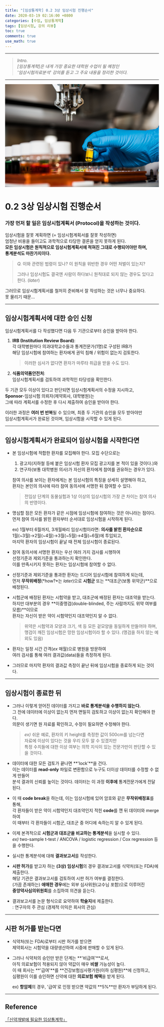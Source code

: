 ```yaml
---
title: "[임상통계학] 0.2 3상 임상시험 진행순서"
date: 2020-03-19 02:16:00 +0800
categories: [수업, 임상통계학]
tags: [임상시험, 강의 리뷰]
toc: true
comments: true
use_math: true  	
---
```


***

>*Intro.*  
>*[임상통계학]은 내게 가장 중요한 대학원 수업이 될 예정인*  
>*'임상시험자료분석' 강의를 듣고 그 주요 내용을 정리한 것이다.*

***

![임상시험](\assets\img\임상시험\4.jpg)

# **0.2 3상 임상시험 진행순서**

### **가장 먼저 할 일은 임상시험계획서 (Protocol)을 작성하는 것이다.**

임상시험을 잘못 계획하면 (= 임상시험계획서를 잘못 작성하면)  
엄청난 비용을 들이고도 과학적으로 타당한 결론을 얻지 못하게 된다.  
**모든 임상시험은 원칙적으로 임상시험계획서에 적혀진 그대로 수행되어야만 하며,  
통계분석도 마찬가지이다.**

> *Q.* 이와 관련된 법령이 있나? 이 원칙을 위반한 경우 어떤 처벌이 있는지?
>
> 그러나 임상시험도 결국엔 사람이 하다보니 원칙대로 되지 않는 경우도 있다고 한다. (*later*)

그러므로 임상시험계획서를 철저히 준비해서 잘 작성하는 것은 너무나 중요하다.  
못 물리기 때문...

***

## **임상시험계획서에 대한 승인 신청**

임상시험계획서를 다 작성했다면 다음 두 기관으로부터 승인을 받아야 한다.

1. **IRB (Institution Review Board)**:   
   각 대학병원마다 의과대학교수들과 통계전문가(1명)로 구성된 IRB가  
   해당 임상시험에 참여하는 환자에게 권익 침해 / 위험이 없는지 검토한다.

   >  이러한 심사가 없다면 환자가 마루타 취급을 받을 수도 있다.

2. **식품의약품안전처**:  
   임상시험계획서를 검토하여 과학적인 타당성을 확인한다.

두 기관 모두 이상이 있다고 판단되면 임상시험계획서의 수정을 지시하고,   
**Sponsor**-임상시험 의뢰자(제약회사, 대학병원)는   
그에 따라 계획서를 수정한 후 다시 제출하여 승인을 받아야 한다.

이러한 과정은 **여러 번 반복**될 수 있으며, 최종 두 기관의 승인을 모두 받아야만  
임상시험계획서가 완료된 것이며, 임상시험을 시작할 수 있게 된다.

***

## **임상시험계획서가 완료되어 임상시험을 시작한다면**

- 본 임상시험에 적합한 환자를 모집해야 한다. 모집 수단으로는   
  1) 광고지(지하철 등에 붙은 임상시험 환자 모집 광고지를 본 적이 있을 것이다.)와  
  2) 연구자(보통 대학병원 의사)가 자신의 환자에게 참여를 권유하는 경우가 있다.

  참여 의사를 보이는 환자에게는 본 임상시험의 특징을 상세히 설명해야 하고,  
  환자는 본인의 의사에 따라 참여 동의서에 서명한 뒤 참여할 수 있다. 

  > 전임상 단계의 동물실험과 1상 이상의 임상시험의 가장 큰 차이는 참여 의사의 반영이다.

- 명심할 점은 모든 환자가 같은 시점에 임상시험에 참여하는 것은 아니라는 점이다.  
  먼저 참여 의사를 밝힌 환자부터 순서대로 임상시험을 시작하게 된다.

  ex) 1월부터 6월까지, 3개월짜리 임상시험이라면: **의사를 밝힌 환자순으로**   
  1월(\~3월)$\to$2월(\~4월)$\to$3월(\~5월)$\to$4월(\~6월)에 투입되고,   
  마지막 환자의 임상시험이 끝날 때 전체 임상시험이 종료된다.

- 참여 동의서에 서명한 환자는 우선 여러 가지 검사를 시행하여   
  선정기준과 제외기준을 통과하는지 확인한다.   
  이를 만족시키지 못하는 환자는 임상시험에 참여할 수 없다.

- 선정기준과 제외기준을 통과한 환자는 드디어 임상시험에 참여하게 되는데,   
  먼저 **무작위배정**(*how?*는 *later*)으로 **시험군** 또는 **대조군(보통 위약군)**으로 배정된다.

- 시험군에 배정된 환자는 시험약을 받고, 대조군에 배정된 환자는 대조약을 받는다.  
  하지만 대부분의 경우 **이중맹검(double-blinded, 주는 사람까지도 위약 여부를 모름)**이므로  
  환자는 자신이 받은 약이 시험약인지 대조약인지 알 수 없다.

  > 위약은 시험약과 모양과 크기, 색 등 모든 겉모양을 동일하게 만들어야 하며,  
  > 맹검이 깨진 임상시험은 망한 임상시험이라 할 수 있다. (맹검을 하지 않는 예외도 있음)

- 환자는 일정 시간 간격(*ex* 매월)으로 병원을 방문하여   
  여러 검사를 통해 여러 결과값(data)들을 측정하게 된다.

- 그러므로 마지막 환자의 결과값 측정이 끝난 뒤에 임상시험을 종료하게 되는 것이다.

***

## **임상시험이 종료한 뒤**

- 그러나 이렇게 얻어진 데이터를 가지고 **바로 통계분석을 수행하지 않는다.**  
  그 전에 데이터에 이상이 없는지 먼저 면밀히 검토하고 이상이 없는지 확인해야 한다.  
  의문이 생기면 원 자료를 확인하고, 수정이 필요하면 수정해야 한다.

  >  *ex)* 쉬운 예로, 환자의 키 height를 측정한 값이 500cm를 넘는다면   
  > 자료에 이상이 있다는 것을 우리 모두 알 수 있겠지만   
  > 특정 수치들에 대한 이상 여부는 의학 지식이 있는 전문가만이 판단할 수 있을 것이다.

- 데이터에 대한 모든 검토가 끝나면 **'lock'**을 건다.   
  이는 데이터를 **read-only** 파일로 변환함으로 누구도 더이상 데이터를 수정할 수 없게 만들어  
  분석 결과의 신뢰를 높이는 것이다. 데이터는 이 과정 **이후에** 통계전문가에게 전달된다.

- 이 때 **code break**을 하는데, 이는 임상시험에 있어 암호와 같은 **무작위배정표**를 통해,  
  각 환자들이 받은 약이 시험약인지 대조약인지 적힌 **code**를 깬 뒤 데이터와 merge하여  
  이 때부터 각 환자들이 시험군, 대조군 중 어디에 속하는지 알 수 있게 된다.

- 이제 본격적으로 **시험군과 대조군을 비교하는 통계분석**을 실시할 수 있다.  
  *ex)* two-sample t-test / ANCOVA / logistic regression / Cox regression 등을 수행한다.  

- 실시한 통계분석에 대해 **결과보고서**를 작성한다.

- **시판 허가**를 받고자 하는 **(3상) 임상시험**의 경우 결과보고서를 식약처(또는 FDA)에 제출한다.  
  해당 기관은 결과보고서를 검토하여 시판 허가 여부를 결정한다.  
  (가끔 존재하는) **애매한 경우**에는 외부 심사위원(교수님 포함)으로 이루어진   
  **중앙약사심의위원회**를 소집하여 의견을 듣는다. 

- 결과보고서를 논문 형식으로 요약하여 **학술지**에 제출한다.  
  : 연구자의 주 관심 (경제적 이익은 회사의 관심)

***

## **시판 허가를 받는다면**

- 식약처(또는 FDA)로부터 시판 허가를 받으면   
  제약회사는 시험약을 대량생산하여 시중에 판매할 수 있게 된다.

- 그러나 식약처의 승인만 받은 단계는 **'비급여'**로서,   
  아직 의료보험이 적용되지 않아 약값이 매우 **비쌀** 가능성이 높다.   
  이 때 회사는 **'급여'**를 **건강보험심사평가원(이하 심평원)**에 신청하고,  
  심평원이 이를 승인하면 신약에 대한 **의료보험 혜택**을 받게 된다.  

  ex) **항암제**의 경우, '급여'로 인정 받으면 약값의 **5%**만 환자가 부담하게 된다.

***

## **Reference**

[「신약개발에 필요한 임상통계학」](https://blog.naver.com/exactmehta/221617591575)

